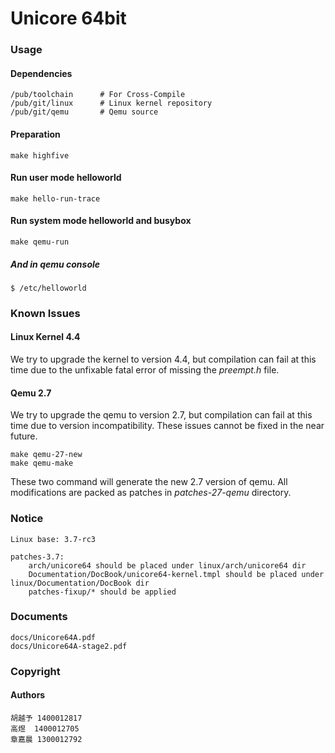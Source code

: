 # Unicore 64bit
### Usage
#### Dependencies
```
/pub/toolchain		# For Cross-Compile
/pub/git/linux		# Linux kernel repository
/pub/git/qemu		# Qemu source
```
#### Preparation
```
make highfive
```
#### Run user mode helloworld
```
make hello-run-trace
```
#### Run system mode helloworld and busybox
```
make qemu-run
```
##### And in qemu console
```
$ /etc/helloworld
```

### Known Issues
#### Linux Kernel 4.4
We try to upgrade the kernel to version 4.4, but compilation can fail at this time due to the unfixable fatal error of missing the *preempt.h* file.
#### Qemu 2.7
We try to upgrade the qemu to version 2.7, but compilation can fail at this time due to version incompatibility. These issues cannot be fixed in the near future.
```
make qemu-27-new
make qemu-make
```
These two command will generate the new 2.7 version of qemu. All modifications are packed as patches in *patches-27-qemu* directory.

### Notice
```
Linux base: 3.7-rc3

patches-3.7:
	arch/unicore64 should be placed under linux/arch/unicore64 dir
	Documentation/DocBook/unicore64-kernel.tmpl should be placed under linux/Documentation/DocBook dir
	patches-fixup/* should be applied
```
### Documents
```
docs/Unicore64A.pdf
docs/Unicore64A-stage2.pdf
```
### Copyright
#### Authors
```
胡越予	1400012817
高煜	1400012705
章嘉晨	1300012792
```

